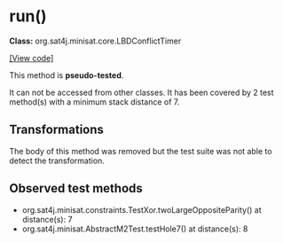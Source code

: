 # run()

**Class:** org.sat4j.minisat.core.LBDConflictTimer

[[View code]](https://gitlab.ow2.org/sat4j/sat4j/blob/09e9173e400ea6c1794354ca54c36607c53391ff/org.sat4j.core/src/main/java//org/sat4j/minisat/core/LBDConflictTimer.java#L51)

This method is **pseudo-tested**.


It can not be accessed from other classes. 
It has been covered by 2 test method(s) with a minimum stack distance of 7.

## Transformations

The body of this method was removed but the test suite was not able to detect the transformation.



## Observed test methods

* org.sat4j.minisat.constraints.TestXor.twoLargeOppositeParity() at distance(s): 7
* org.sat4j.minisat.AbstractM2Test.testHole7() at distance(s): 8

